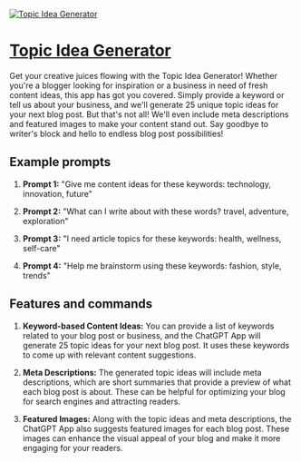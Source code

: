 [![Topic Idea Generator](https://files.oaiusercontent.com/file-bg0GjjaiosOBzxrW8CAcFsbg?se=2123-10-17T17%3A21%3A10Z&sp=r&sv=2021-08-06&sr=b&rscc=max-age%3D31536000%2C%20immutable&rscd=attachment%3B%20filename%3D07f735a7-c2d0-4d9b-bf83-c4d4251f6548.png&sig=%2B9H2tFHRJ8GEofyx6LtWk2oA/4MzGXbJNrVXE4Y1kDw%3D)](https://chat.openai.com/g/g-LCEeDPEtQ-topic-idea-generator)

# [Topic Idea Generator](https://chat.openai.com/g/g-LCEeDPEtQ-topic-idea-generator)

Get your creative juices flowing with the Topic Idea Generator! Whether you're a blogger looking for inspiration or a business in need of fresh content ideas, this app has got you covered. Simply provide a keyword or tell us about your business, and we'll generate 25 unique topic ideas for your next blog post. But that's not all! We'll even include meta descriptions and featured images to make your content stand out. Say goodbye to writer's block and hello to endless blog post possibilities!

## Example prompts

1. **Prompt 1:** "Give me content ideas for these keywords: technology, innovation, future"

2. **Prompt 2:** "What can I write about with these words? travel, adventure, exploration"

3. **Prompt 3:** "I need article topics for these keywords: health, wellness, self-care"

4. **Prompt 4:** "Help me brainstorm using these keywords: fashion, style, trends"

## Features and commands

1. **Keyword-based Content Ideas:** You can provide a list of keywords related to your blog post or business, and the ChatGPT App will generate 25 topic ideas for your next blog post. It uses these keywords to come up with relevant content suggestions.

2. **Meta Descriptions:** The generated topic ideas will include meta descriptions, which are short summaries that provide a preview of what each blog post is about. These can be helpful for optimizing your blog for search engines and attracting readers.

3. **Featured Images:** Along with the topic ideas and meta descriptions, the ChatGPT App also suggests featured images for each blog post. These images can enhance the visual appeal of your blog and make it more engaging for your readers.